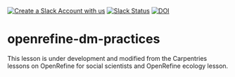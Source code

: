 [![Create a Slack Account with us](https://img.shields.io/badge/Create_Slack_Account-The_Carpentries-071159.svg)](https://swc-slack-invite.herokuapp.com/)
[![Slack Status](https://img.shields.io/badge/Slack_Channel-dc--socsci--openref-E01563.svg)](https://swcarpentry.slack.com/messages/C9Y0UEXPY)
[![DOI](https://zenodo.org/badge/92422790.svg)](https://zenodo.org/badge/latestdoi/92422790)

# openrefine-dm-practices

This lesson is under development and modified from the Carpentries lessons on OpenRefine for social scientists and OpenRefine ecology lesson.
